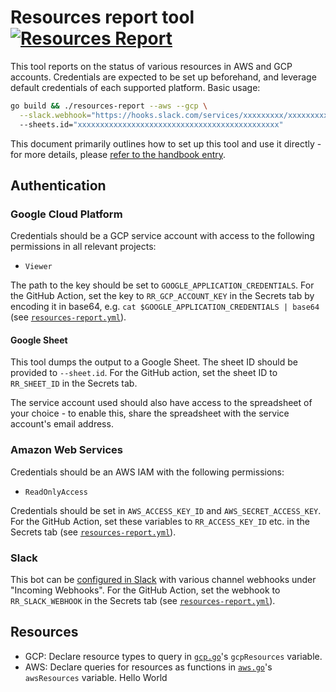 # Resources report tool [![Resources Report](https://github.com/sourcegraph/sourcegraph/workflows/Resources%20Report/badge.svg)](https://github.com/sourcegraph/sourcegraph/actions?query=workflow%3A%22Resources+Report%22)

This tool reports on the status of various resources in AWS and GCP accounts. Credentials are expected to be set up beforehand, and leverage default credentials of each supported platform. Basic usage:

```sh
go build && ./resources-report --aws --gcp \
  --slack.webhook="https://hooks.slack.com/services/xxxxxxxxx/xxxxxxxxxxx/xxxxxxxxxxxxxxxxxxxxxxxx"
  --sheets.id="xxxxxxxxxxxxxxxxxxxxxxxxxxxxxxxxxxxxxxxxxxxxx"
```

This document primarily outlines how to set up this tool and use it directly - for more details, please [refer to the handbook entry](https://about.sourcegraph.com/handbook/engineering/distribution/tools/resources_report).

## Authentication

### Google Cloud Platform

Credentials should be a GCP service account with access to the following permissions in all relevant projects:

- `Viewer`

The path to the key should be set to `GOOGLE_APPLICATION_CREDENTIALS`. For the GitHub Action, set the key to `RR_GCP_ACCOUNT_KEY` in the Secrets tab by encoding it in base64, e.g. `cat $GOOGLE_APPLICATION_CREDENTIALS | base64` (see [`resources-report.yml`](../../../.github/workflows/resources-report.yml)).

#### Google Sheet

This tool dumps the output to a Google Sheet. The sheet ID should be provided to `--sheet.id`. For the GitHub action, set the sheet ID to `RR_SHEET_ID` in the Secrets tab.

The service account used should also have access to the spreadsheet of your choice - to enable this, share the spreadsheet with the service account's email address.

### Amazon Web Services

Credentials should be an AWS IAM with the following permissions:

- `ReadOnlyAccess`

Credentials should be set in `AWS_ACCESS_KEY_ID` and `AWS_SECRET_ACCESS_KEY`. For the GitHub Action, set these variables to `RR_ACCESS_KEY_ID` etc. in the Secrets tab (see [`resources-report.yml`](../../../.github/workflows/resources-report.yml)).

### Slack

This bot can be [configured in Slack](https://api.slack.com/apps/A013EETK25V) with various channel webhooks under "Incoming Webhooks". For the GitHub Action, set the webhook to `RR_SLACK_WEBHOOK` in the Secrets tab (see [`resources-report.yml`](../../../.github/workflows/resources-report.yml)).

## Resources

- GCP: Declare resource types to query in [`gcp.go`](./gcp.go)'s `gcpResources` variable.
- AWS: Declare queries for resources as functions in [`aws.go`](./aws.go)'s `awsResources` variable.
Hello World
